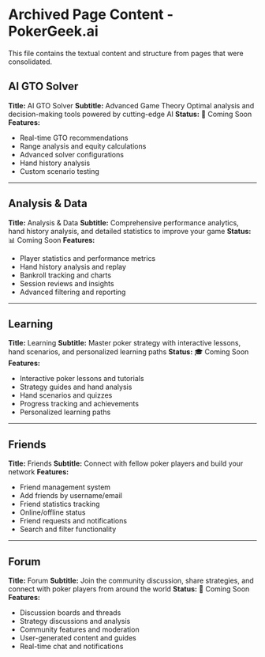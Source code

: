 # Archived Page Content - PokerGeek.ai

This file contains the textual content and structure from pages that were consolidated.

## AI GTO Solver
**Title:** AI GTO Solver
**Subtitle:** Advanced Game Theory Optimal analysis and decision-making tools powered by cutting-edge AI
**Status:** 🚀 Coming Soon
**Features:**
- Real-time GTO recommendations
- Range analysis and equity calculations
- Advanced solver configurations
- Hand history analysis
- Custom scenario testing

---

## Analysis & Data
**Title:** Analysis & Data
**Subtitle:** Comprehensive performance analytics, hand history analysis, and detailed statistics to improve your game
**Status:** 📊 Coming Soon
**Features:**
- Player statistics and performance metrics
- Hand history analysis and replay
- Bankroll tracking and charts
- Session reviews and insights
- Advanced filtering and reporting

---

## Learning
**Title:** Learning
**Subtitle:** Master poker strategy with interactive lessons, hand scenarios, and personalized learning paths
**Status:** 🎓 Coming Soon
**Features:**
- Interactive poker lessons and tutorials
- Strategy guides and hand analysis
- Hand scenarios and quizzes
- Progress tracking and achievements
- Personalized learning paths

---

## Friends
**Title:** Friends
**Subtitle:** Connect with fellow poker players and build your network
**Features:**
- Friend management system
- Add friends by username/email
- Friend statistics tracking
- Online/offline status
- Friend requests and notifications
- Search and filter functionality

---

## Forum
**Title:** Forum
**Subtitle:** Join the community discussion, share strategies, and connect with poker players from around the world
**Status:** 💬 Coming Soon
**Features:**
- Discussion boards and threads
- Strategy discussions and analysis
- Community features and moderation
- User-generated content and guides
- Real-time chat and notifications

